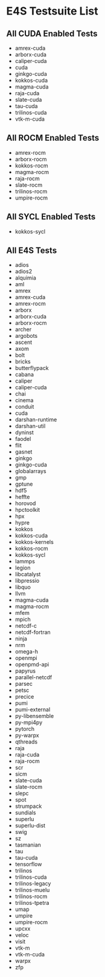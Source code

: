 # E4S Testsuite List
## All CUDA Enabled Tests
- amrex-cuda
- arborx-cuda
- caliper-cuda
- cuda
- ginkgo-cuda
- kokkos-cuda
- magma-cuda
- raja-cuda
- slate-cuda
- tau-cuda
- trilinos-cuda
- vtk-m-cuda
## All ROCM Enabled Tests
- amrex-rocm
- arborx-rocm
- kokkos-rocm
- magma-rocm
- raja-rocm
- slate-rocm
- trilinos-rocm
- umpire-rocm
## All SYCL Enabled Tests
- kokkos-sycl
## All E4S Tests
- adios
- adios2
- alquimia
- aml
- amrex
- amrex-cuda
- amrex-rocm
- arborx
- arborx-cuda
- arborx-rocm
- archer
- argobots
- ascent
- axom
- bolt
- bricks
- butterflypack
- cabana
- caliper
- caliper-cuda
- chai
- cinema
- conduit
- cuda
- darshan-runtime
- darshan-util
- dyninst
- faodel
- flit
- gasnet
- ginkgo
- ginkgo-cuda
- globalarrays
- gmp
- gptune
- hdf5
- heffte
- horovod
- hpctoolkit
- hpx
- hypre
- kokkos
- kokkos-cuda
- kokkos-kernels
- kokkos-rocm
- kokkos-sycl
- lammps
- legion
- libcatalyst
- libpressio
- libquo
- llvm
- magma-cuda
- magma-rocm
- mfem
- mpich
- netcdf-c
- netcdf-fortran
- ninja
- nrm
- omega-h
- openmpi
- openpmd-api
- papyrus
- parallel-netcdf
- parsec
- petsc
- precice
- pumi
- pumi-external
- py-libensemble
- py-mpi4py
- pytorch
- py-warpx
- qthreads
- raja
- raja-cuda
- raja-rocm
- scr
- sicm
- slate-cuda
- slate-rocm
- slepc
- spot
- strumpack
- sundials
- superlu
- superlu-dist
- swig
- sz
- tasmanian
- tau
- tau-cuda
- tensorflow
- trilinos
- trilinos-cuda
- trilinos-legacy
- trilinos-muelu
- trilinos-rocm
- trilinos-tpetra
- umap
- umpire
- umpire-rocm
- upcxx
- veloc
- visit
- vtk-m
- vtk-m-cuda
- warpx
- zfp
